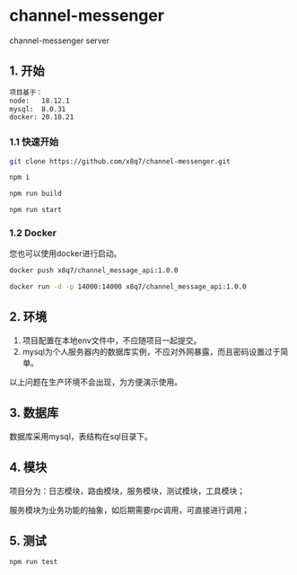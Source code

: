 # channel-messenger
channel-messenger server 

## 1. 开始
```bash
项目基于：
node:   18.12.1
mysql:  8.0.31
docker: 20.10.21
```
### 1.1 快速开始

```bash
git clone https://github.com/x8q7/channel-messenger.git
```
```bash
npm i
```
```bash
npm run build
```
```bash
npm run start
```
### 1.2 Docker

您也可以使用docker进行启动。
```bash
docker push x8q7/channel_message_api:1.0.0
```
```bash
docker run -d -p 14000:14000 x8q7/channel_message_api:1.0.0
```

## 2. 环境
1. 项目配置在本地env文件中，不应随项目一起提交。
2. mysql为个人服务器内的数据库实例，不应对外网暴露，而且密码设置过于简单。

以上问题在生产环境不会出现，为方便演示使用。

## 3. 数据库
数据库采用mysql，表结构在sql目录下。

## 4. 模块
项目分为：日志模块，路由模块，服务模块，测试模块，工具模块；

服务模块为业务功能的抽象，如后期需要rpc调用，可直接进行调用；

## 5. 测试
```bash
npm run test
```
